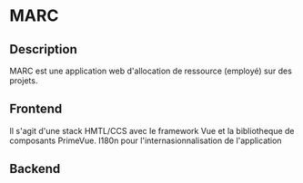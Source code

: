 # MARC


## Description 
MARC est une application web d'allocation de ressource (employé) sur des projets. 


## Frontend 


Il s'agit d'une stack HMTL/CCS avec le framework Vue et la bibliotheque de composants PrimeVue.
I180n pour l'internasionnalisation de l'application 


## Backend 

